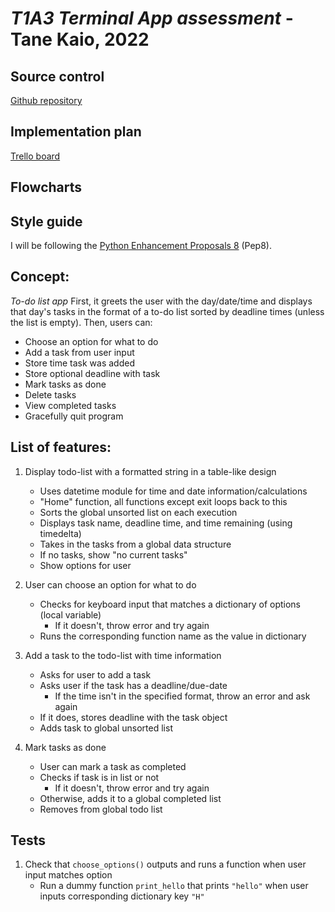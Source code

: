 # *T1A3 Terminal App assessment* - Tane Kaio, 2022

## Source control
[Github repository](https://github.com/Lanruoj/Tracks-Task-Manager)

## Implementation plan
[Trello board](https://trello.com/b/5F9d2hi9/t1a3-terminal-application)

## Flowcharts


## Style guide  
I will be following the [Python Enhancement Proposals 8](https://peps.python.org/pep-0008/) (Pep8). 

## Concept:
*To-do list app*
First, it greets the user with the day/date/time and displays that day's tasks in the format of a to-do list sorted by deadline times (unless the list is empty). Then, users can:
* Choose an option for what to do
* Add a task from user input
* Store time task was added
* Store optional deadline with task
* Mark tasks as done
* Delete tasks
* View completed tasks
* Gracefully quit program

## List of features:
1. Display todo-list with a formatted string in a table-like design
    - Uses datetime module for time and date information/calculations
    - "Home" function, all functions except exit loops back to this
    - Sorts the global unsorted list on each execution
    - Displays task name, deadline time, and time remaining (using timedelta)
    - Takes in the tasks from a global data structure
    - If no tasks, show "no current tasks"
    - Show options for user

2. User can choose an option for what to do 
    - Checks for keyboard input that matches a dictionary of options (local variable)
        - If it doesn't, throw error and try again
    - Runs the corresponding function name as the value in dictionary

3. Add a task to the todo-list with time information
    - Asks for user to add a task
    - Asks user if the task has a deadline/due-date
        - If the time isn't in the specified format, throw an error and ask again
    - If it does, stores deadline with the task object
    - Adds task to global unsorted list

4. Mark tasks as done
    - User can mark a task as completed 
    - Checks if task is in list or not
        - If it doesn't, throw error and try again
    - Otherwise, adds it to a global completed list
    - Removes from global todo list



## Tests
1. Check that `choose_options()` outputs and runs a function when user input matches option
    * Run a dummy function `print_hello` that prints `"hello"` when user inputs corresponding dictionary key `"H"`
    

